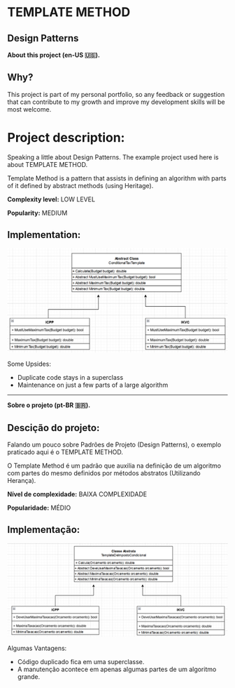 # TEMPLATE METHOD
## Design Patterns 

**About this project (en-US 🇺🇸).**

## Why?

This project is part of my personal portfolio, so any feedback or suggestion that can contribute to my growth and improve my development skills will be most welcome.

# Project description:

Speaking a little about Design Patterns. The example project used here is about TEMPLATE METHOD.

Template Method is a pattern that assists in defining an algorithm with parts of it defined by abstract methods (using Heritage).

**Complexity level:** LOW LEVEL

**Popularity:** MEDIUM

## Implementation:

![Preview-Screens](ImageAsset/ExEn.png)

Some Upsides:

- Duplicate code stays in a superclass
- Maintenance on just a few parts of a large algorithm

--------------------------------------------------------------------------------------------------------------------------------------------------------------------------------
**Sobre o projeto (pt-BR 🇧🇷).**

## Descição do projeto:

Falando um pouco sobre Padrões de Projeto (Design Patterns), o exemplo praticado aqui é o TEMPLATE METHOD.

O Template Method é um padrão que auxilia na definição de um algoritmo com partes do mesmo definidos por métodos abstratos (Utilizando Herança).

**Nível de complexidade:** BAIXA COMPLEXIDADE

**Popularidade:** MÉDIO

## Implementação:

![Preview-Screens](ImageAsset/ExBr.png)

Algumas Vantagens:

- Código duplicado fica em uma superclasse.
- A manutenção acontece em apenas algumas partes de um algoritmo grande.
